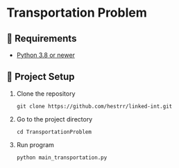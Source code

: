 # Transportation Problem

## 🔗 Requirements
- [Python 3.8 or newer](https://www.python.org/downloads/)

## 🚀 Project Setup
1. Clone the repository
    ```shell
    git clone https://github.com/hestrr/linked-int.git
    ```
2. Go to the project directory
    ```shell
    cd TransportationProblem
    ```
3. Run program
    ```shell
    python main_transportation.py
    ```